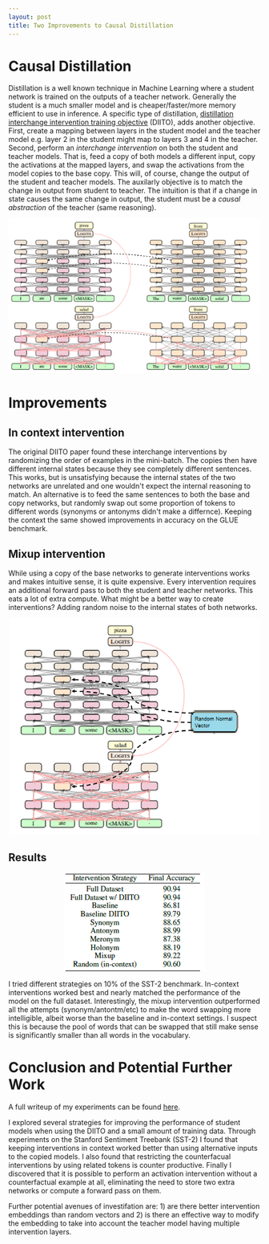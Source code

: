 ```yaml
---
layout: post
title: Two Improvements to Causal Distillation
---
```


# Causal Distillation

Distillation is a well known technique in Machine Learning where a student network is trained on the outputs of a teacher network. Generally the student is a much smaller model and is cheaper/faster/more memory efficient to use in inference. A specific type of distillation, [distillation interchange intervention training objective](https://arxiv.org/abs/2112.02505) (DIITO), adds another objective. First, create a mapping between layers in the student model and the teacher model e.g. layer 2 in the student might map to layers 3 and 4 in the teacher. Second, perform an *interchange intervention* on both the student and teacher models. That is, feed a copy of both models a different input, copy the activations at the mapped layers, and swap the activations from the model copies to the base copy. This will, of course, change the output of the student and teacher models. The auxilarly objective is to match the change in output from student to teacher. The intuition is that if a change in state causes the same change in output, the student must be a *causal abstraction* of the teacher (same reasoning). 

<center><img src='/public/diito.png'></center>

# Improvements
## In context intervention
The original DIITO paper found these interchange interventions by randomizing the order of examples in the mini-batch. The copies then have different internal states because they see completely different sentences. This works, but is unsatisfying because the internal states of the two networks are unrelated and one wouldn't expect the internal reasoning to match. An alternative is to feed the same sentences to both the base and copy networks, but randomly swap out some proportion of tokens to different words (synonyms or antonyms didn't make a differnce). Keeping the context the same showed improvements in accuracy on the GLUE benchmark.

## Mixup intervention
While using a copy of the base networks to generate interventions works and makes intuitive sense, it is quite expensive. Every intervention requires an additional forward pass to both the student and teacher networks. This eats a lot of extra compute. What might be a better way to create interventions? Adding random noise to the internal states of both networks. 

<center><img src='/public/mixup.png'></center>

## Results
<center><img src='/public/sst2.png'></center>

I tried different strategies on 10% of the SST-2 benchmark. In-context interventions worked best and nearly matched the performance of the model on the full dataset. Interestingly, the mixup intervention outperformed all the attempts (synonym/antontm/etc) to make the word swapping more intelligible, albeit worse than the baseline and in-context settings. I suspect this is because the pool of words that can be swapped that still make sense is significantly smaller than all words in the vocabulary.

# Conclusion and Potential Further Work

A full writeup of my experiments can be found [here](https://web.stanford.edu/class/cs224n/final-reports/final-report-169343837.pdf). 

I explored several strategies for improving the performance of student models when using the DIITO and a small amount of training data. Through experiments on the Stanford Sentiment Treebank (SST-2) I found that keeping interventions in context worked better than using alternative inputs to the copied models. I also found that restricting the counterfacual interventions by using related tokens is counter productive. Finally I discovered that it is possible to perform an activation intervention without a counterfactual example at all, eliminating the need to store two extra networks or compute a forward pass on them. 

Further potential avenues of investifation are: 1) are there better intervention embeddings than random vectors and 2) is there an effective way to modify the embedding to take into account the teacher model having multiple intervention layers. 

